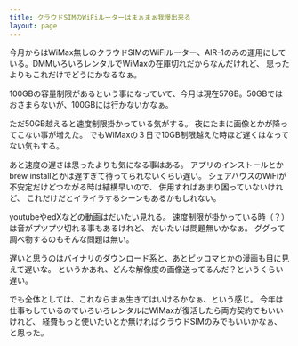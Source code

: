 ```yaml
---
title: クラウドSIMのWiFiルーターはまぁまぁ我慢出来る
layout: page
---
```

今月からはWiMax無しのクラウドSIMのWiFiルーター、AIR-1のみの運用にしている。DMMいろいろレンタルでWiMaxの在庫切れだからなんだけれど、
思ったよりもこれだけでどうにかなるなぁ。

100GBの容量制限があるという事になっていて、今月は現在57GB。50GBではおさまらないが、100GBには行かないかなぁ。

ただ50GB越えると速度制限掛かっている気がする。
夜にたまに画像とかが降ってこない事が増えた。
でもWiMaxの３日で10GB制限越えた時ほど遅くはなってない気もする。

あと速度の遅さは思ったよりも気になる事はある。
アプリのインストールとかbrew installとかは遅すぎて待ってられないくらい遅い。
シェアハウスのWiFiが不安定だけどつながる時は結構早いので、
併用すればあまり困っていないけれど、
これだけだとイライラするシーンもあるかもしれない。

youtubeやedXなどの動画はだいたい見れる。
速度制限が掛かっている時（？）は音がプツプツ切れる事もあるけれど、
だいたいは問題無いかなぁ。
ググって調べ物するのもそんな問題は無い。

遅いと思うのはバイナリのダウンロード系と、あとピッコマとかの漫画も目に見えて遅いな。
というかあれ、どんな解像度の画像送ってるんだ？というくらい遅い。

でも全体としては、これならまぁ生きてはいけるかなぁ、という感じ。
今年は仕事もしているのでいろいろレンタルにWiMaxが復活したら両方契約でもいいけれど、
経費もっと使いたいとか無ければクラウドSIMのみでもいいかなぁ、と思った。